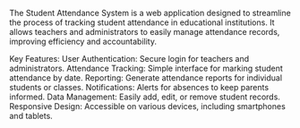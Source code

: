 The Student Attendance System is a web application designed to streamline the process of tracking student attendance in educational institutions. It allows teachers and administrators to easily manage attendance records, improving efficiency and accountability.

Key Features:
User Authentication: Secure login for teachers and administrators.
Attendance Tracking: Simple interface for marking student attendance by date.
Reporting: Generate attendance reports for individual students or classes.
Notifications: Alerts for absences to keep parents informed.
Data Management: Easily add, edit, or remove student records.
Responsive Design: Accessible on various devices, including smartphones and tablets.
